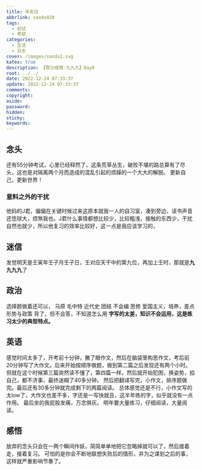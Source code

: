 ```yaml
---
title: 辛亥日
abbrlink: sands020
tags:
  - 初试
  - 考研
categories:
  - 生活
  - 日志
cover: /images/sands2.svg
katex: true
description: 【聚沙成塔·九九九】Day0
root: ../../
date: 2022-12-24 07:33:37
update: 2022-12-24 07:33:37
comments:
copyright:
aside:
password:
hidden:
sticky:
keywords:
---
```


## 念头
还有55分钟考试，心里已经释然了，这条荒草丛生，破败不堪的路总算有了尽头，这也是对隔离两个月而造成的混乱引起的烦躁的一个大大的解脱。
更新自己，更新世界！
### 意料之外的干扰
他妈的J君，偏偏在关键时候过来这原本就我一人的自习室，凑到旁边，读书声音还恁球大，烦煞我也。J君什么事情都想比较少，比较粗浅，接触的东西少，干扰自然也就少，所以他复习的效率比较好，这一点是我应该学习的，



## 迷信
发觉明天是壬寅年壬子月壬子日，壬对应天干中的第九位，再加上壬时，那就是**九九九九**了
## 政治
选择题做着还可以，
马原
毛中特
近代史 团结 不会编
思修 爱国主义，培养，差点
形势与政策 背了，但不会答，不知道怎么用
**字写的太差，知识不会运用，这是练习太少的典型特点。**
## 英语
感觉时间太多了，开考前十分钟，撇了眼作文，然后在脑袋里构思作文，考后前20分钟写了大作文。后来开始按顺序做题，做到第二篇之后发现还有两个小时。
但就在这个时候第三篇突然读不懂了，第四篇一样。然后就开始犯困，换姿势，掐自己，都不济事，最终迷糊了40多分钟。
然后把翻译写完，小作文，排序题做完。最后还有30多分钟就完成剩下的两篇阅读。
总体感觉还是不行，小作文写的太low了，大作文也差不多，字还是一写快就丑，这半年练的字，似乎就没有一点作用。
最后坐的我屁股发痛，万念俱灰。
明年要大量练习，仔细阅读，大量阅读。
## 感悟
放弃的念头只会在一两个瞬间作妖，简简单单地把它忽略掉就可以了，然后接着走，接着复习。
可怕的是你会不断地联想失败后的情形，并为之谋划之后的事，这样就严重影响节奏了。